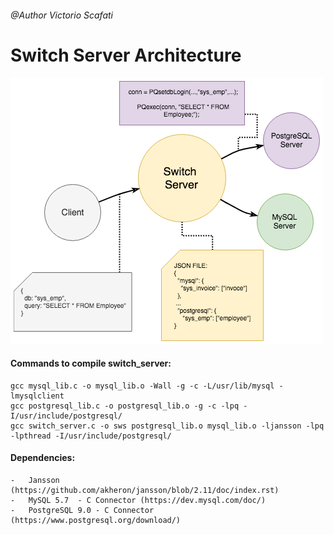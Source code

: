 ###### @Author Victorio Scafati

# Switch Server Architecture

<dl>
<img src="https://github.com/mrgrassho/Switch-Server/blob/master/SWS_Diagram.png" alt="SWS_Diagram" class="center">
</dl>

#### Commands to compile switch_server:
```
gcc mysql_lib.c -o mysql_lib.o -Wall -g -c -L/usr/lib/mysql -lmysqlclient
gcc postgresql_lib.c -o postgresql_lib.o -g -c -lpq -I/usr/include/postgresql/
gcc switch_server.c -o sws postgresql_lib.o mysql_lib.o -ljansson -lpq -lpthread -I/usr/include/postgresql/
```

#### Dependencies:

	-	Jansson (https://github.com/akheron/jansson/blob/2.11/doc/index.rst)
	-	MySQL 5.7  - C Connector (https://dev.mysql.com/doc/)
	-	PostgreSQL 9.0 - C Connector (https://www.postgresql.org/download/)
